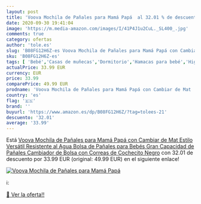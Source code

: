 ```yaml
---
layout: post
title: 'Voova Mochila de Pañales para Mamá Papá  al 32.01 % de descuento'
date: 2020-09-30 19:41:04
image: 'https://m.media-amazon.com/images/I/41P4J1u2CuL._SL400_.jpg'
comments: true
category: ofertas
author: 'tole.es'
slug: 'B08FG12H6Z-es Voova Mochila de Pañales para Mamá Papá con Cambiar de Mat...'
sku: 'B08FG12H6Z-es'
tags: [ 'Bebé','Casas de muñecas','Dormitorio','Hamacas para bebé','Higiene','Higiene y cuidado','Hogar y cocina','Juguetes','Juguetes y juegos','Kits de higiene','Moldes y bandejas para hielo','Muebles para bebé','Muñecas y accesorios','Seguridad','Utensilios de bar','Utensilios de cocina','Vigilabebés','bebés','pañales', ]
actualPrice: 33.99 EUR
currency: EUR
price: 33.99
comparePrice: 49.99 EUR
prodname: 'Voova Mochila de Pañales para Mamá Papá con Cambiar de Mat  Estilo Versátil Resistente al Agua Bolsa de Pañales para Bebés  Gran Capacidad de Pañales Cambiador de Bolsa con Correas de Cochecito Negro'
country: 'es'
flag: '🇪🇸'
brand: ''
buyurl: 'https://www.amazon.es/dp/B08FG12H6Z/?tag=tolees-21'
descuento: '32.01'
average: '33.99'
---
```


Está [Voova Mochila de Pañales para Mamá Papá con Cambiar de Mat  Estilo Versátil Resistente al Agua Bolsa de Pañales para Bebés  Gran Capacidad de Pañales Cambiador de Bolsa con Correas de Cochecito Negro](https://www.amazon.es/dp/B08FG12H6Z/?tag=tolees-21) con 32.01 de descuento por 33.99 EUR (original: 49.99 EUR) en el siguiente enlace!

[![Voova Mochila de Pañales para Mamá Papá ](https://m.media-amazon.com/images/I/41P4J1u2CuL._SL400_.jpg)](https://www.amazon.es/dp/B08FG12H6Z/?tag=tolees-21)

ℹ️:


[🛒 Ver la oferta!!](https://www.amazon.es/dp/B08FG12H6Z/?tag=tolees-21)
